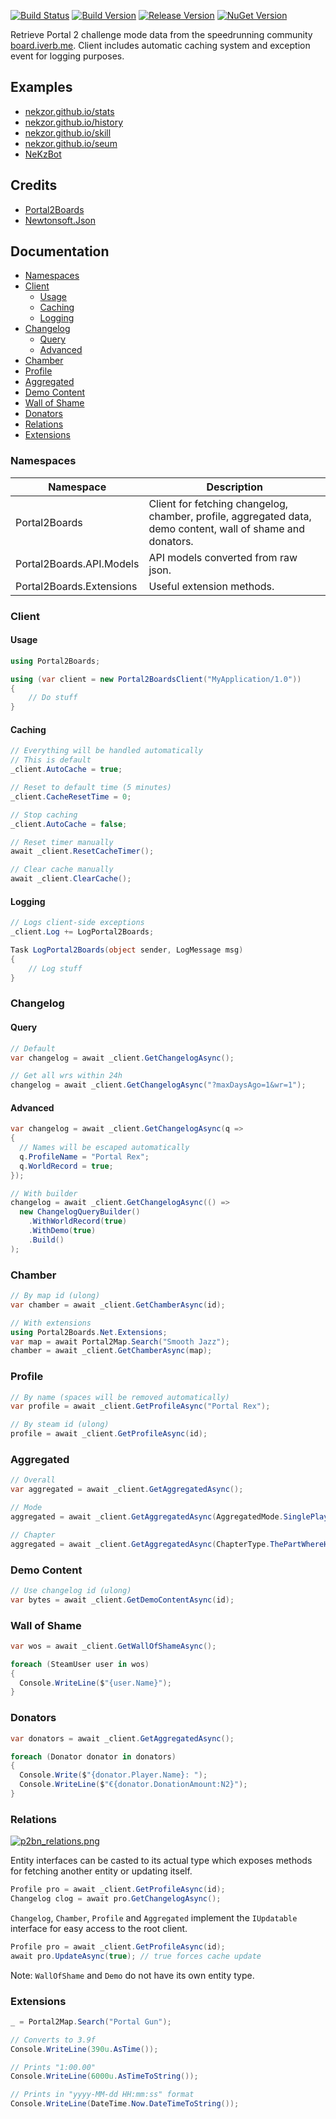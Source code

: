 ﻿[![Build Status](https://travis-ci.org/NeKzor/Portal2Boards.Net.svg?branch=master)](https://travis-ci.org/NeKzor/Portal2Boards.Net)
[![Build Version](https://img.shields.io/badge/version-v2.2-brightgreen.svg)](https://github.com/NeKzor/Portal2Boards.Net/projects/3)
[![Release Version](https://img.shields.io/github/release/NeKzor/Portal2Boards.Net.svg)](https://github.com/NeKzor/Portal2Boards.Net/releases)
[![NuGet Version](https://img.shields.io/nuget/v/Portal2Boards.Net.svg)](https://www.nuget.org/packages/Portal2Boards.Net)

Retrieve Portal 2 challenge mode data from the speedrunning community [board.iverb.me](https://board.iverb.me).
Client includes automatic caching system and exception event for logging purposes.

## Examples

- [nekzor.github.io/stats](https://nekzor.github.io/stats)
- [nekzor.github.io/history](https://nekzor.github.io/history)
- [nekzor.github.io/skill](https://nekzor.github.io/skill)
- [nekzor.github.io/seum](https://nekzor.github.io/seum)
- [NeKzBot](https://github.com/NeKzor/NeKzBot)

## Credits
- [Portal2Boards](https://github.com/iVerb1/Portal2Boards)
- [Newtonsoft.Json](https://github.com/JamesNK/Newtonsoft.Json)

## Documentation
  - [Namespaces](#namespaces)
  - [Client](#client)
    - [Usage](#usage)
    - [Caching](#caching)
    - [Logging](#logging)
  - [Changelog](#changelog)
    - [Query](#query)
    - [Advanced](#advanced)
  - [Chamber](#chamber)
  - [Profile](#profile)
  - [Aggregated](#aggregated)
  - [Demo Content](#demo-content)
  - [Wall of Shame](#wall-of-shame)
  - [Donators](#donators)
  - [Relations](#relations)
  - [Extensions](#extensions)

### Namespaces

| Namespace | Description |
| --- | --- |
| Portal2Boards | Client for fetching changelog, chamber, profile, aggregated data, demo content, wall of shame and donators. |
| Portal2Boards.API.Models | API models converted from raw json. |
| Portal2Boards.Extensions | Useful extension methods. |

### Client

#### Usage
```cs
using Portal2Boards;

using (var client = new Portal2BoardsClient("MyApplication/1.0"))
{
    // Do stuff
}
```

#### Caching
```cs
// Everything will be handled automatically
// This is default
_client.AutoCache = true;

// Reset to default time (5 minutes)
_client.CacheResetTime = 0;

// Stop caching
_client.AutoCache = false;

// Reset timer manually
await _client.ResetCacheTimer();

// Clear cache manually
await _client.ClearCache();
```

#### Logging
```cs
// Logs client-side exceptions
_client.Log += LogPortal2Boards;

Task LogPortal2Boards(object sender, LogMessage msg)
{
    // Log stuff
}
```

### Changelog

#### Query
```cs
// Default
var changelog = await _client.GetChangelogAsync();

// Get all wrs within 24h
changelog = await _client.GetChangelogAsync("?maxDaysAgo=1&wr=1");
```

#### Advanced

```cs
var changelog = await _client.GetChangelogAsync(q =>
{
  // Names will be escaped automatically
  q.ProfileName = "Portal Rex";
  q.WorldRecord = true;
});

// With builder
changelog = await _client.GetChangelogAsync(() =>
  new ChangelogQueryBuilder()
    .WithWorldRecord(true)
    .WithDemo(true)
    .Build()
);
```

### Chamber
```cs
// By map id (ulong)
var chamber = await _client.GetChamberAsync(id);

// With extensions
using Portal2Boards.Net.Extensions;
var map = await Portal2Map.Search("Smooth Jazz");
chamber = await _client.GetChamberAsync(map);
```

### Profile
```cs
// By name (spaces will be removed automatically)
var profile = await _client.GetProfileAsync("Portal Rex");

// By steam id (ulong)
profile = await _client.GetProfileAsync(id);
```

### Aggregated
```cs
// Overall
var aggregated = await _client.GetAggregatedAsync();

// Mode
aggregated = await _client.GetAggregatedAsync(AggregatedMode.SinglePlayer);

// Chapter
aggregated = await _client.GetAggregatedAsync(ChapterType.ThePartWhereHeKillsYou);
```

### Demo Content
```cs
// Use changelog id (ulong)
var bytes = await _client.GetDemoContentAsync(id);
```

### Wall of Shame
```cs
var wos = await _client.GetWallOfShameAsync();

foreach (SteamUser user in wos)
{
  Console.WriteLine($"{user.Name}");
}
```

### Donators
```cs
var donators = await _client.GetAggregatedAsync();

foreach (Donator donator in donators)
{
  Console.Write($"{donator.Player.Name}: ");
  Console.WriteLine($"€{donator.DonationAmount:N2}");
}
```

### Relations

[![p2bn_relations.png](p2bn_relations.png)](p2bn_relations.png)

Entity interfaces can be casted to its actual type which exposes methods for fetching another entity or updating itself.

```cs
Profile pro = await _client.GetProfileAsync(id);
Changelog clog = await pro.GetChangelogAsync();
```

`Changelog`, `Chamber`, `Profile` and `Aggregated` implement the `IUpdatable` interface for easy access to the root client.

```cs
Profile pro = await _client.GetProfileAsync(id);
await pro.UpdateAsync(true); // true forces cache update
```

Note: `WallOfShame` and `Demo` do not have its own entity type.

### Extensions

```cs
_ = Portal2Map.Search("Portal Gun");

// Converts to 3.9f
Console.WriteLine(390u.AsTime());

// Prints "1:00.00"
Console.WriteLine(6000u.AsTimeToString());

// Prints in "yyyy-MM-dd HH:mm:ss" format
Console.WriteLine(DateTime.Now.DateTimeToString());
```
